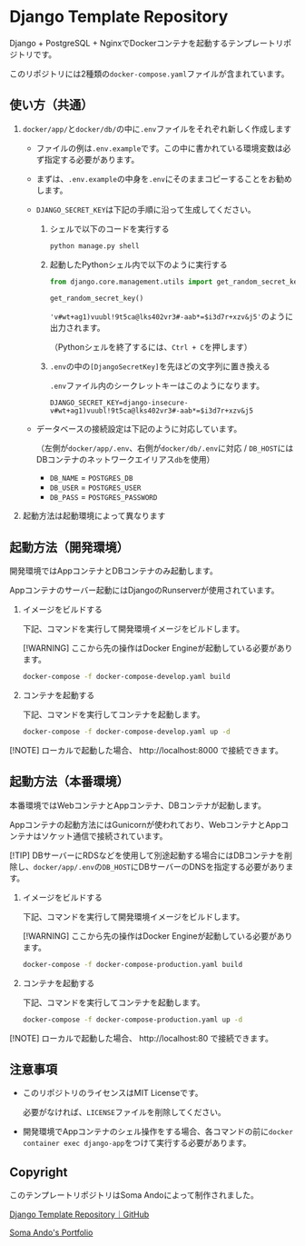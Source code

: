 # Django Template Repository

Django + PostgreSQL + NginxでDockerコンテナを起動するテンプレートリポジトリです。

このリポジトリには2種類の`docker-compose.yaml`ファイルが含まれています。

## 使い方（共通）

1. `docker/app/`と`docker/db/`の中に`.env`ファイルをそれぞれ新しく作成します

   - ファイルの例は`.env.example`です。この中に書かれている環境変数は必ず指定する必要があります。
  
   - まずは、`.env.example`の中身を`.env`にそのままコピーすることをお勧めします。

   - `DJANGO_SECRET_KEY`は下記の手順に沿って生成してください。

        1. シェルで以下のコードを実行する
           ``` bash
           python manage.py shell
           ```

        2. 起動したPythonシェル内で以下のように実行する
           ``` python
           from django.core.management.utils import get_random_secret_key

           get_random_secret_key()
           ```
           `'v#wt+ag1)vuubl!9t5ca@lks402vr3#-aab*=$i3d7r+xzv&j5'`のように出力されます。

           （Pythonシェルを終了するには、`Ctrl + C`を押します）

        3. `.env`の中の`[DjangoSecretKey]`を先ほどの文字列に置き換える

           `.env`ファイル内のシークレットキーはこのようになります。
           ```
           DJANGO_SECRET_KEY=django-insecure-v#wt+ag1)vuubl!9t5ca@lks402vr3#-aab*=$i3d7r+xzv&j5
           ```

   - データベースの接続設定は下記のように対応しています。

     （左側が`docker/app/.env`、右側が`docker/db/.env`に対応 / `DB_HOST`にはDBコンテナのネットワークエイリアス`db`を使用）

     - `DB_NAME` = `POSTGRES_DB`
     - `DB_USER` = `POSTGRES_USER`
     - `DB_PASS` = `POSTGRES_PASSWORD`

2. 起動方法は起動環境によって異なります

## 起動方法（開発環境）

   開発環境ではAppコンテナとDBコンテナのみ起動します。

   Appコンテナのサーバー起動にはDjangoのRunserverが使用されています。

   1. イメージをビルドする

      下記、コマンドを実行して開発環境イメージをビルドします。

      [!WARNING]
      ここから先の操作はDocker Engineが起動している必要があります。

      ``` bash
      docker-compose -f docker-compose-develop.yaml build
      ```

   2. コンテナを起動する

      下記、コマンドを実行してコンテナを起動します。

      ``` bash
      docker-compose -f docker-compose-develop.yaml up -d
      ```

   [!NOTE]
   ローカルで起動した場合、 http://localhost:8000 で接続できます。

## 起動方法（本番環境）

   本番環境ではWebコンテナとAppコンテナ、DBコンテナが起動します。

   Appコンテナの起動方法にはGunicornが使われており、WebコンテナとAppコンテナはソケット通信で接続されています。

   [!TIP]
   DBサーバーにRDSなどを使用して別途起動する場合にはDBコンテナを削除し、`docker/app/.env`の`DB_HOST`にDBサーバーのDNSを指定する必要があります。

   1. イメージをビルドする

      下記、コマンドを実行して開発環境イメージをビルドします。

      [!WARNING]
      ここから先の操作はDocker Engineが起動している必要があります。

      ``` bash
      docker-compose -f docker-compose-production.yaml build
      ```

   2. コンテナを起動する

      下記、コマンドを実行してコンテナを起動します。

      ``` bash
      docker-compose -f docker-compose-production.yaml up -d
      ```

   [!NOTE]
   ローカルで起動した場合、 http://localhost:80 で接続できます。

## 注意事項

- このリポジトリのライセンスはMIT Licenseです。

  必要がなければ、`LICENSE`ファイルを削除してください。

- 開発環境でAppコンテナのシェル操作をする場合、各コマンドの前に`docker container exec django-app`をつけて実行する必要があります。

## Copyright

このテンプレートリポジトリはSoma Andoによって制作されました。

[Django Template Repository｜GitHub](https://github.com/somando/DjangoTemplate)

[Soma Ando's Portfolio](https://somando.jp)
